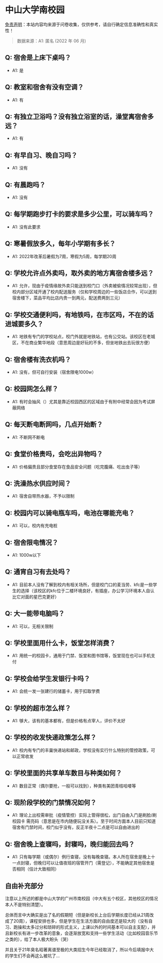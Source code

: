 # 中山大学南校园

[免责声明](https://colleges.chat/#_3)：本站内容均来源于问卷收集，仅供参考，请自行确定信息准确性和真实性！

> 数据来源：A1: 匿名 (2022 年 06 月)

## Q: 宿舍是上床下桌吗？

- A1: 是

## Q: 教室和宿舍有没有空调？

- A1: 有

## Q: 有独立卫浴吗？没有独立浴室的话，澡堂离宿舍多远？

- A1: 有

## Q: 有早自习、晚自习吗？

- A1: 没有

## Q: 有晨跑吗？

- A1: 没有

## Q: 每学期跑步打卡的要求是多少公里，可以骑车吗？

- A1: 没有此要求

## Q: 寒暑假放多久，每年小学期有多长？

- A1: 2022年改革后暑假为7周，寒假为5周，每学期20周

## Q: 学校允许点外卖吗，取外卖的地方离宿舍楼多远？

- A1: 允许，现由于疫情缘故外卖只能送到校门口（外卖被偷情况较常出现），但校内部分区域开通了校内配送服务（仅和学校周边的一些饭店合作，可以送到宿舍楼下，菜品平均比店内贵一到两元，配送费两到三元）

## Q: 学校交通便利吗，有地铁吗，在市区吗，不在的话进城要多久？

- A1: 地铁有专门的学校站点，校门外就是地铁站，也有公交站。该校区在老城区，不在商业繁华地段（意思周边是好玩的不多，但坐地铁出去玩很方便）

## Q: 宿舍楼有洗衣机吗？

- A1: 没有，但可自行安装（宿舍限电1000w）

## Q: 校园网怎么样？

- A1: 有时会抽风（）尤其是靠近校园西区的区域由于有附中经常会因为考试屏蔽网络

## Q: 每天断电断网吗，几点开始断？

- A1: 不断网不断电

## Q: 食堂价格贵吗，会吃出异物吗？

- A1: 价格偏贵且部分食堂存在食品安全问题（吃完腹痛、吃出虫子等）

## Q: 洗澡热水供应时间？

- A1: 宿舍自带热水器，不予以限制

## Q: 校园内可以骑电瓶车吗，电池在哪能充电？

- A1: 可以，校内有充电桩

## Q: 宿舍限电情况？

- A1: 1000w以下

## Q: 通宵自习有去处吗？

- A1: 目前本人没有了解到校内有相关场所，但是校门口的麦当劳、kfc是一些学生的选择（该校区的kfc位于二楼环境良好，有插座，办公学习环境本人自认比它对面的星巴克更好）

## Q: 大一能带电脑吗？

- A1: 可以，无相关限制

## Q: 学校里面用什么卡，饭堂怎样消费？

- A1: 用统一的校园卡，通用于门禁、饭堂和图书馆等，饭堂现在也可以手机支付

## Q: 学校会给学生发银行卡吗？

- A1: 会统一发一张建行的储蓄卡，用于扣取学费

## Q: 学校的超市怎么样？

- A1: 够大，该有的基本都有，但是价格有点宰人，评价不太好

## Q: 学校的收发快递政策怎么样？

- A1: 校内有专门的丰巢快递站和邮政，学校没有实行什么特别的管控政策，可以正常收发

## Q: 学校里面的共享单车数目与种类如何？

- A1: 数目正常（偶尔要抢，一般可以找到），种类有美团青桔哈喽等

## Q: 现阶段学校的门禁情况如何？

- A1: 理论上出校需审批（疫情管控）实际上管得很松，出门自由入门是刷脸/刷校园卡 需亮码（意思是在市内随便玩没关系）。至于时间方面本人目前只知道宿舍有门禁时间，校门似乎没有，反正半夜十二点是可以自由进出的

## Q: 宿舍晚上查寝吗，封寝吗，晚归能回去吗？

- A1: 只有每学期（或偶尔）例行查寝，没有每晚查寝。本人所在宿舍是晚上十一点封寝，但晚归可以让值夜班的宿管开门（需登记），不能确定其他宿舍是否相同（估计大致相同）

## 自由补充部分

注意以上所述的都是中山大学的广州市南校园（中大有五个校区，其他校区的情况本人不是特别清楚）。

总体而言中大确实是出了名的假期短（但是新校长上台后学期长度已经从21周改成了20周），课程安排也多，但是学生在生活方面的自由度还是较大的（没有自习、跑操和太多过分和琐碎的形式主义，上课以外的时间基本可以自主支配），并且新校长有进一步改革的意象，会逐渐放宽和支持一些学生活动（比如校园音乐节之类的），给了本人极大盼头（哭）

并且关于21年臭名昭著离谱至极的大类招生今年已经取消了，所以今后填报中大的学生们不会再这么被坑了…